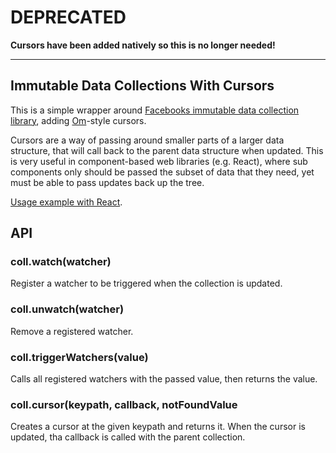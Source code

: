 # DEPRECATED

**Cursors have been added natively so this is no longer needed!**

----

## Immutable Data Collections With Cursors

This is a simple wrapper around [Facebooks immutable data collection library](https://github.com/facebook/immutable-js), adding [Om](https://github.com/swannodette/om)-style cursors.

Cursors are a way of passing around smaller parts of a larger data structure, that will call back to the parent data structure when updated. This is very useful in component-based web libraries (e.g. React), where sub components only should be passed the subset of data that they need, yet must be able to pass updates back up the tree.

[Usage example with React](git@github.com:arnemart/immutable-with-cursors.git).

## API

### coll.watch(watcher)

Register a watcher to be triggered when the collection is updated.

### coll.unwatch(watcher)

Remove a registered watcher.

### coll.triggerWatchers(value)

Calls all registered watchers with the passed value, then returns the value.

### coll.cursor(keypath, callback, notFoundValue

Creates a cursor at the given keypath and returns it. When the cursor is updated, tha callback is called with the parent collection.
